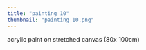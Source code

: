 ```yaml
---
title: "painting 10"
thumbnail: "painting 10.png"
---
```

acrylic paint on stretched canvas (80x 100cm)
